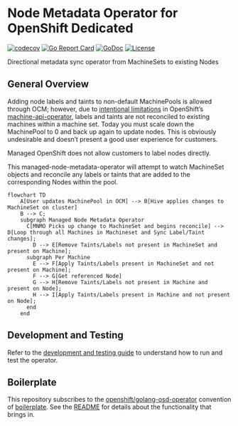 # Node Metadata Operator for OpenShift Dedicated

[![codecov](https://codecov.io/gh/openshift/managed-node-metadata-operator/branch/main/graph/badge.svg)](https://codecov.io/gh/openshift/managed-node-metadata-operator)
[![Go Report Card](https://goreportcard.com/badge/github.com/openshift/managed-node-metadata-operator)](https://goreportcard.com/report/github.com/openshift/managed-node-metadata-operator)
[![GoDoc](https://godoc.org/github.com/openshift/managed-node-metadata-operator?status.svg)](https://pkg.go.dev/mod/github.com/openshift/managed-node-metadata-operator)
[![License](https://img.shields.io/:license-apache-blue.svg)](http://www.apache.org/licenses/LICENSE-2.0.html)

Directional metadata sync operator from MachineSets to existing Nodes

## General Overview

Adding node labels and taints to non-default MachinePools is allowed through OCM; however, due to [intentional limitations](https://github.com/openshift/machine-api-operator/blob/master/FAQ.md#adding-annotations-and-labels-to-nodes-via-machines) in OpenShift’s [machine-api-operator](https://github.com/openshift/machine-api-operator), labels and taints are not reconciled to existing machines within a machine set. Today you must scale down the MachinePool to 0 and back up again to update nodes. This is obviously undesirable and doesn’t present a good user experience for customers.

Managed OpenShift does not allow customers to label nodes directly.

This managed-node-metadata-operator will attempt to watch MachineSet objects and reconcile any labels or taints that are added to the corresponding Nodes within the pool.

```mermaid
flowchart TD
    A[User updates MachinePool in OCM] --> B[Hive applies changes to MachineSet on cluster]
    B --> C;
    subgraph Managed Node Metadata Operator
      C[MNMO Picks up change to MachineSet and begins reconcile] --> D[Loop through all Machines in Machineset and Sync Label/Taint changes];
        D --> E[Remove Taints/Labels not present in MachineSet and present on Machine];
      subgraph Per Machine
        E --> F[Apply Taints/Labels present in MachineSet and not present on Machine];
        F --> G[Get referenced Node]
        G --> H[Remove Taints/Labels not present in Machine and present on Node];
        H --> I[Apply Taints/Labels present in Machine and not present on Node];
      end
    end
```

## Development and Testing
Refer to the [development and testing guide](docs/development-and-testing.md) to understand how to run and test the operator.

## Boilerplate
This repository subscribes to the [openshift/golang-osd-operator](https://github.com/openshift/boilerplate/tree/master/boilerplate/openshift/golang-osd-operator) convention of [boilerplate](https://github.com/openshift/boilerplate/).
See the [README](boilerplate/openshift/golang-osd-operator/README.md) for details about the functionality that brings in.

